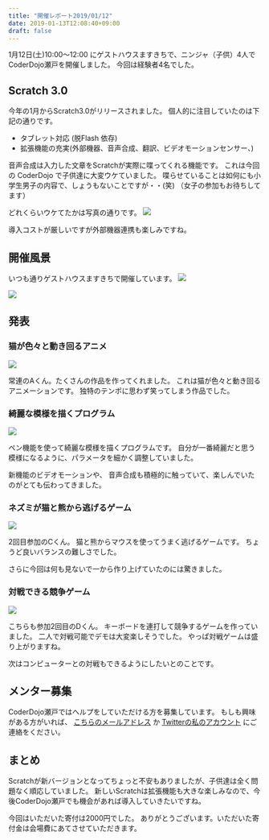 ```yaml
---
title: "開催レポート2019/01/12"
date: 2019-01-13T12:08:40+09:00
draft: false
---
```


1月12日(土)10:00〜12:00 にゲストハウスますきちで、ニンジャ（子供）4人でCoderDojo瀬戸を開催しました。
今回は経験者4名でした。

## Scratch 3.0

今年の1月からScratch3.0がリリースされました。
個人的に注目していたのは下記の通りです。

- タブレット対応 (脱Flash 依存)
- 拡張機能の充実(外部機器、音声合成、翻訳、ビデオモーションセンサー、)


音声合成は入力した文章をScratchが実際に喋ってくれる機能です。
これは今回の CoderDojo で子供達に大変ウケていました。
喋らせていることは如何にも小学生男子の内容で、しょうもないことですが・・(笑)
（女子の参加もお待ちしてます）

どれくらいウケてたかは写真の通りです。
![](/images/posts/2019/01/13/IMG_0448.jpg)

導入コストが厳しいですが外部機器連携も楽しみですね。

## 開催風景

いつも通りゲストハウスますきちで開催しています。
![](/images/posts/2019/01/13/IMG_0442.jpg)

![](/images/posts/2019/01/13/IMG_0444.jpg)

## 発表

### 猫が色々と動き回るアニメ

![](/images/posts/2019/01/13/IMG_0453.jpg)

常連のAくん。たくさんの作品を作ってくれました。
これは猫が色々と動き回るアニメーションです。
独特のテンポに思わず笑ってしまう作品でした。


### 綺麗な模様を描くプログラム

![](/images/posts/2019/01/13/IMG_0454.jpg)

ペン機能を使って綺麗な模様を描くプログラムです。
自分が一番綺麗だと思う模様になるように、パラメータを細かく調整していました。

新機能のビデオモーションや、 音声合成も積極的に触っていて、楽しんでいたのがとても伝わってきました。


### ネズミが猫と熊から逃げるゲーム

![](/images/posts/2019/01/13/IMG_0457.jpg)

2回目参加のCくん。
猫と熊からマウスを使ってうまく逃げるゲームです。
ちょうど良いバランスの難しさでした。

さらに今回は何も見ないで一から作り上げていたのには驚きました。

### 対戦できる競争ゲーム

![](/images/posts/2019/01/13/IMG_0463.jpg)

こちらも参加2回目のDくん。
キーボードを連打して競争するゲームを作っていました。
二人で対戦可能でデモは大変楽しそうでした。
やっぱ対戦ゲームは盛り上がりますね。

次はコンピューターとの対戦もできるようにしたいとのことです。

## メンター募集
CoderDojo瀬戸ではヘルプをしていただける方を募集しています。
もしも興味がある方がいれば、 [こちらのメールアドレス](nobitahouse@gmail.com) か [Twitterの私のアカウント](https://twitter.com/ichiroc) にご連絡をください。

## まとめ

Scratchが新バージョンとなってちょっと不安もありましたが、子供達は全く問題なく順応していました。
新しいScratchは拡張機能も大きな楽しみなので、今後CoderDojo瀬戸でも機会があれば導入していきたいですね。

今回はいただいた寄付は2000円でした。
ありがとうございます。いただいた寄付金は会場費にあてさせていただきます。
